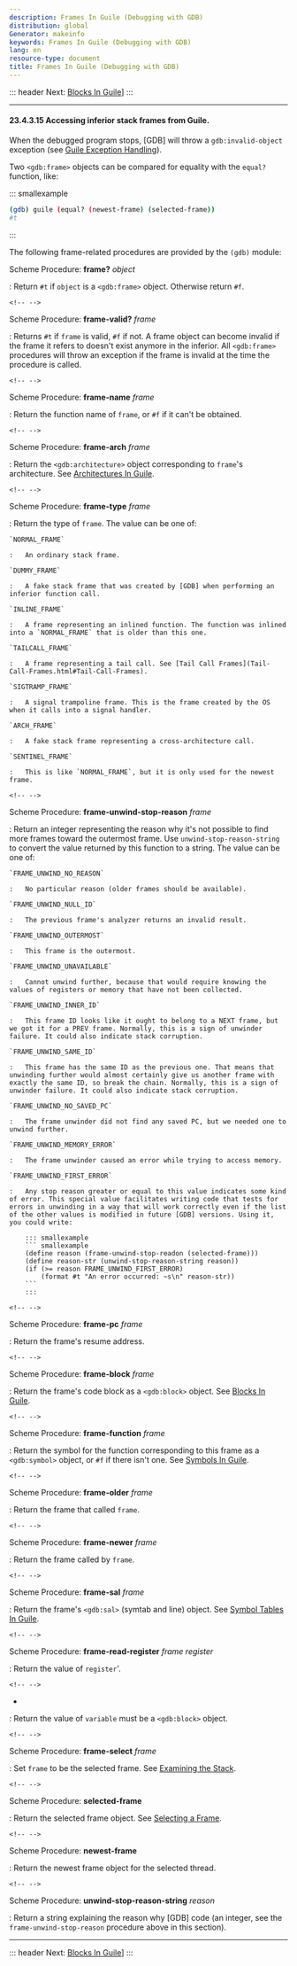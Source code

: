```yaml
---
description: Frames In Guile (Debugging with GDB)
distribution: global
Generator: makeinfo
keywords: Frames In Guile (Debugging with GDB)
lang: en
resource-type: document
title: Frames In Guile (Debugging with GDB)
---
```

::: header
Next: [Blocks In Guile](Blocks-In-Guile.html#Blocks-In-Guile)]
:::

---

#### 23.4.3.15 Accessing inferior stack frames from Guile.

When the debugged program stops, [GDB] will throw a `gdb:invalid-object` exception (see [Guile Exception Handling](Guile-Exception-Handling.html#Guile-Exception-Handling)).

Two `<gdb:frame>` objects can be compared for equality with the `equal?` function, like:

::: smallexample

```bash
(gdb) guile (equal? (newest-frame) (selected-frame))
#t
```

:::

The following frame-related procedures are provided by the `(gdb)` module:

Scheme Procedure: **frame?** *object*

:   Return `#t` if `object` is a `<gdb:frame>` object. Otherwise return `#f`.

```
<!-- -->
```

Scheme Procedure: **frame-valid?** *frame*

:   Returns `#t` if `frame` is valid, `#f` if not. A frame object can become invalid if the frame it refers to doesn't exist anymore in the inferior. All `<gdb:frame>` procedures will throw an exception if the frame is invalid at the time the procedure is called.

```
<!-- -->
```

Scheme Procedure: **frame-name** *frame*

:   Return the function name of `frame`, or `#f` if it can't be obtained.

```
<!-- -->
```

Scheme Procedure: **frame-arch** *frame*

:   Return the `<gdb:architecture>` object corresponding to `frame`'s architecture. See [Architectures In Guile](Architectures-In-Guile.html#Architectures-In-Guile).

```
<!-- -->
```

Scheme Procedure: **frame-type** *frame*

:   Return the type of `frame`. The value can be one of:

```
`NORMAL_FRAME`

:   An ordinary stack frame.

`DUMMY_FRAME`

:   A fake stack frame that was created by [GDB] when performing an inferior function call.

`INLINE_FRAME`

:   A frame representing an inlined function. The function was inlined into a `NORMAL_FRAME` that is older than this one.

`TAILCALL_FRAME`

:   A frame representing a tail call. See [Tail Call Frames](Tail-Call-Frames.html#Tail-Call-Frames).

`SIGTRAMP_FRAME`

:   A signal trampoline frame. This is the frame created by the OS when it calls into a signal handler.

`ARCH_FRAME`

:   A fake stack frame representing a cross-architecture call.

`SENTINEL_FRAME`

:   This is like `NORMAL_FRAME`, but it is only used for the newest frame.
```

```
<!-- -->
```

Scheme Procedure: **frame-unwind-stop-reason** *frame*

:   Return an integer representing the reason why it's not possible to find more frames toward the outermost frame. Use `unwind-stop-reason-string` to convert the value returned by this function to a string. The value can be one of:

```
`FRAME_UNWIND_NO_REASON`

:   No particular reason (older frames should be available).

`FRAME_UNWIND_NULL_ID`

:   The previous frame's analyzer returns an invalid result.

`FRAME_UNWIND_OUTERMOST`

:   This frame is the outermost.

`FRAME_UNWIND_UNAVAILABLE`

:   Cannot unwind further, because that would require knowing the values of registers or memory that have not been collected.

`FRAME_UNWIND_INNER_ID`

:   This frame ID looks like it ought to belong to a NEXT frame, but we got it for a PREV frame. Normally, this is a sign of unwinder failure. It could also indicate stack corruption.

`FRAME_UNWIND_SAME_ID`

:   This frame has the same ID as the previous one. That means that unwinding further would almost certainly give us another frame with exactly the same ID, so break the chain. Normally, this is a sign of unwinder failure. It could also indicate stack corruption.

`FRAME_UNWIND_NO_SAVED_PC`

:   The frame unwinder did not find any saved PC, but we needed one to unwind further.

`FRAME_UNWIND_MEMORY_ERROR`

:   The frame unwinder caused an error while trying to access memory.

`FRAME_UNWIND_FIRST_ERROR`

:   Any stop reason greater or equal to this value indicates some kind of error. This special value facilitates writing code that tests for errors in unwinding in a way that will work correctly even if the list of the other values is modified in future [GDB] versions. Using it, you could write:

    ::: smallexample
    ``` smallexample
    (define reason (frame-unwind-stop-readon (selected-frame)))
    (define reason-str (unwind-stop-reason-string reason))
    (if (>= reason FRAME_UNWIND_FIRST_ERROR)
        (format #t "An error occurred: ~s\n" reason-str))
    ```
    :::
```

```
<!-- -->
```

Scheme Procedure: **frame-pc** *frame*

:   Return the frame's resume address.

```
<!-- -->
```

Scheme Procedure: **frame-block** *frame*

:   Return the frame's code block as a `<gdb:block>` object. See [Blocks In Guile](Blocks-In-Guile.html#Blocks-In-Guile).

```
<!-- -->
```

Scheme Procedure: **frame-function** *frame*

:   Return the symbol for the function corresponding to this frame as a `<gdb:symbol>` object, or `#f` if there isn't one. See [Symbols In Guile](Symbols-In-Guile.html#Symbols-In-Guile).

```
<!-- -->
```

Scheme Procedure: **frame-older** *frame*

:   Return the frame that called `frame`.

```
<!-- -->
```

Scheme Procedure: **frame-newer** *frame*

:   Return the frame called by `frame`.

```
<!-- -->
```

Scheme Procedure: **frame-sal** *frame*

:   Return the frame's `<gdb:sal>` (symtab and line) object. See [Symbol Tables In Guile](Symbol-Tables-In-Guile.html#Symbol-Tables-In-Guile).

```
<!-- -->
```

Scheme Procedure: **frame-read-register** *frame register*

:   Return the value of `register`'.

```
<!-- -->
```

*

:   Return the value of `variable` must be a `<gdb:block>` object.

```
<!-- -->
```

Scheme Procedure: **frame-select** *frame*

:   Set `frame` to be the selected frame. See [Examining the Stack](Stack.html#Stack).

```
<!-- -->
```

Scheme Procedure: **selected-frame**

:   Return the selected frame object. See [Selecting a Frame](Selection.html#Selection).

```
<!-- -->
```

Scheme Procedure: **newest-frame**

:   Return the newest frame object for the selected thread.

```
<!-- -->
```

Scheme Procedure: **unwind-stop-reason-string** *reason*

:   Return a string explaining the reason why [GDB] code (an integer, see the `frame-unwind-stop-reason` procedure above in this section).

---

::: header
Next: [Blocks In Guile](Blocks-In-Guile.html#Blocks-In-Guile)]
:::
